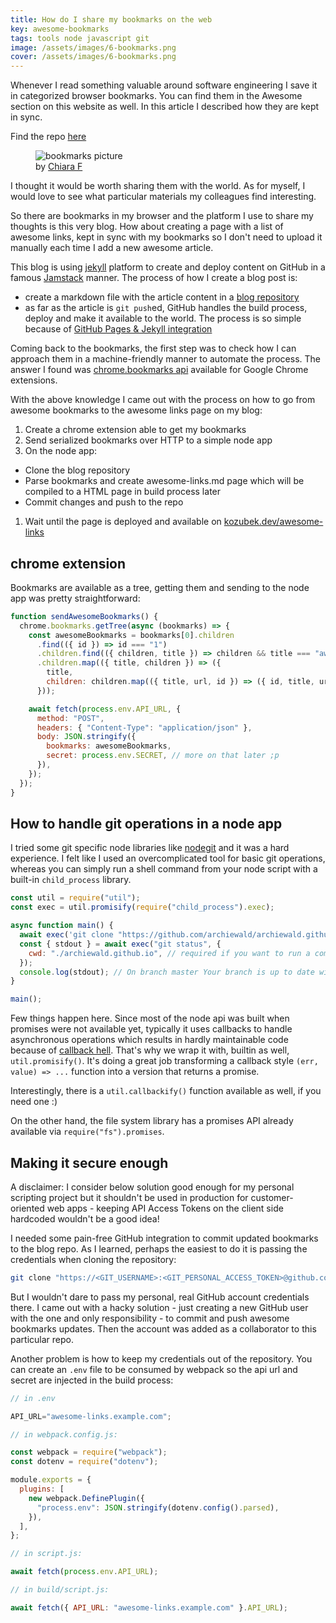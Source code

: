 ```yaml
---
title: How do I share my bookmarks on the web
key: awesome-bookmarks
tags: tools node javascript git
image: /assets/images/6-bookmarks.png
cover: /assets/images/6-bookmarks.png
---
```


Whenever I read something valuable around software engineering I save it in categorized browser bookmarks. You can find them in the Awesome section on this website as well. In this article I described how they are kept in sync.

Find the repo [here](https://github.com/archiewald/awesome-links)

<!--more-->

<figure>
  <img src="{{ "/assets/images/6-bookmarks.png" | absolute_url }}" alt="bookmarks picture">
  <figcaption>
    by <a href="https://unsplash.com/@quasichiara">Chiara F</a> 
  </figcaption>
</figure>

I thought it would be worth sharing them with the world. As for myself, I would love to see what particular materials my colleagues find interesting.

So there are bookmarks in my browser and the platform I use to share my thoughts is this very blog. How about creating a page with a list of awesome links, kept in sync with my bookmarks so I don't need to upload it manually each time I add a new awesome article.

This blog is using [jekyll](https://jekyllrb.com/) platform to create and deploy content on GitHub in a famous [Jamstack](https://jamstack.org/) manner. The process of how I create a blog post is:

- create a markdown file with the article content in a [blog repository](https://github.com/archiewald/archiewald.github.io)
- as far as the article is `git push`ed, GitHub handles the build process, deploy and make it available to the world. The process is so simple because of [GitHub Pages & Jekyll integration](https://docs.github.com/en/free-pro-team@latest/github/working-with-github-pages/setting-up-a-github-pages-site-with-jekyll)

Coming back to the bookmarks, the first step was to check how I can approach them in a machine-friendly manner to automate the process. The answer I found was [chrome.bookmarks api](https://developer.chrome.com/extensions/bookmarks) available for Google Chrome extensions.

With the above knowledge I came out with the process on how to go from awesome bookmarks to the awesome links page on my blog:

1. Create a chrome extension able to get my bookmarks
1. Send serialized bookmarks over HTTP to a simple node app
1. On the node app:

- Clone the blog repository
- Parse bookmarks and create awesome-links.md page which will be compiled to a HTML page in build process later
- Commit changes and push to the repo

1. Wait until the page is deployed and available on [kozubek.dev/awesome-links](https://www.kozubek.dev/awesome-links.html)

## chrome extension

Bookmarks are available as a tree, getting them and sending to the node app was pretty straightforward:

```js
function sendAwesomeBookmarks() {
  chrome.bookmarks.getTree(async (bookmarks) => {
    const awesomeBookmarks = bookmarks[0].children
      .find(({ id }) => id === "1")
      .children.find(({ children, title }) => children && title === "awesome")
      .children.map(({ title, children }) => ({
        title,
        children: children.map(({ title, url, id }) => ({ id, title, url })),
      }));

    await fetch(process.env.API_URL, {
      method: "POST",
      headers: { "Content-Type": "application/json" },
      body: JSON.stringify({
        bookmarks: awesomeBookmarks,
        secret: process.env.SECRET, // more on that later ;p
      }),
    });
  });
}
```

## How to handle git operations in a node app

I tried some git specific node libraries like [nodegit](https://github.com/nodegit/nodegit) and it was a hard experience. I felt like I used an overcomplicated tool for basic git operations, whereas you can simply run a shell command from your node script with a built-in `child_process` library.

```js
const util = require("util");
const exec = util.promisify(require("child_process").exec);

async function main() {
  await exec('git clone "https://github.com/archiewald/archiewald.github.io"');
  const { stdout } = await exec("git status", {
    cwd: "./archiewald.github.io", // required if you want to run a command in a different folder
  });
  console.log(stdout); // On branch master Your branch is up to date with 'origin/master'...
}

main();
```

Few things happen here. Since most of the node api was built when promises were not available yet, typically it uses callbacks to handle asynchronous operations which results in hardly maintainable code because of [callback hell](http://callbackhell.com/). That's why we wrap it with, builtin as well, `util.promisify()`. It's doing a great job transforming a callback style `(err, value) => ...` function into a version that returns a promise.

Interestingly, there is a `util.callbackify()` function available as well, if you need one :)

On the other hand, the file system library has a promises API already available via `require("fs").promises`.

## Making it secure enough

A disclaimer: I consider below solution good enough for my personal scripting project but it shouldn't be used in production for customer-oriented web apps - keeping API Access Tokens on the client side hardcoded wouldn't be a good idea!

I needed some pain-free GitHub integration to commit updated bookmarks to the blog repo. As I learned, perhaps the easiest to do it is passing the credentials when cloning the repository:

```sh
git clone "https://<GIT_USERNAME>:<GIT_PERSONAL_ACCESS_TOKEN>@github.com/archiewald/archiewald.github.io
```

But I wouldn't dare to pass my personal, real GitHub account credentials there. I came out with a hacky solution - just creating a new GitHub user with the one and only responsibility - to commit and push awesome bookmarks updates. Then the account was added as a collaborator to this particular repo.

<!-- picture -->

Another problem is how to keep my credentials out of the repository. You can create an `.env` file to be consumed by webpack so the api url and secret are injected in the build process:

```js
// in .env

API_URL="awesome-links.example.com";

// in webpack.config.js:

const webpack = require("webpack");
const dotenv = require("dotenv");

module.exports = {
  plugins: [
    new webpack.DefinePlugin({
      "process.env": JSON.stringify(dotenv.config().parsed),
    }),
  ],
};

// in script.js:

await fetch(process.env.API_URL);

// in build/script.js:

await fetch({ API_URL: "awesome-links.example.com" }.API_URL);
```
